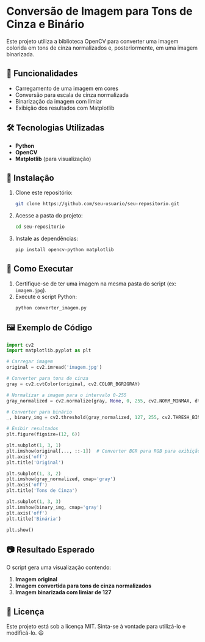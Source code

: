 # Conversão de Imagem para Tons de Cinza e Binário

Este projeto utiliza a biblioteca OpenCV para converter uma imagem colorida em tons de cinza normalizados e, posteriormente, em uma imagem binarizada.

## 🚀 Funcionalidades
- Carregamento de uma imagem em cores
- Conversão para escala de cinza normalizada
- Binarização da imagem com limiar
- Exibição dos resultados com Matplotlib

## 🛠 Tecnologias Utilizadas
- **Python**
- **OpenCV**
- **Matplotlib** (para visualização)

## 📜 Instalação

1. Clone este repositório:
   ```bash
   git clone https://github.com/seu-usuario/seu-repositorio.git
   ```
2. Acesse a pasta do projeto:
   ```bash
   cd seu-repositorio
   ```
3. Instale as dependências:
   ```bash
   pip install opencv-python matplotlib
   ```

## 📌 Como Executar

1. Certifique-se de ter uma imagem na mesma pasta do script (ex: `imagem.jpg`).
2. Execute o script Python:
   ```bash
   python converter_imagem.py
   ```

## 🖼 Exemplo de Código

```python
import cv2
import matplotlib.pyplot as plt

# Carregar imagem
original = cv2.imread('imagem.jpg')

# Converter para tons de cinza
gray = cv2.cvtColor(original, cv2.COLOR_BGR2GRAY)

# Normalizar a imagem para o intervalo 0-255
gray_normalized = cv2.normalize(gray, None, 0, 255, cv2.NORM_MINMAX, dtype=cv2.CV_8U)

# Converter para binário
_, binary_img = cv2.threshold(gray_normalized, 127, 255, cv2.THRESH_BINARY)

# Exibir resultados
plt.figure(figsize=(12, 6))

plt.subplot(1, 3, 1)
plt.imshow(original[..., ::-1])  # Converter BGR para RGB para exibição correta
plt.axis('off')
plt.title('Original')

plt.subplot(1, 3, 2)
plt.imshow(gray_normalized, cmap='gray')
plt.axis('off')
plt.title('Tons de Cinza')

plt.subplot(1, 3, 3)
plt.imshow(binary_img, cmap='gray')
plt.axis('off')
plt.title('Binária')

plt.show()
```

## 📷 Resultado Esperado
O script gera uma visualização contendo:
1. **Imagem original**
2. **Imagem convertida para tons de cinza normalizados**
3. **Imagem binarizada com limiar de 127**

## 📝 Licença
Este projeto está sob a licença MIT. Sinta-se à vontade para utilizá-lo e modificá-lo. 😃

